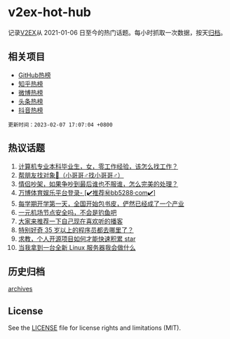# v2ex-hot-hub

 记录[V2EX](https://www.v2ex.com/)从 2021-01-06 日至今的热门话题。每小时抓取一次数据，按天[归档](archives)。
 
 ## 相关项目

- [GitHub热榜](https://github.com/snaildev/github-hot-hub)
- [知乎热榜](https://github.com/snaildev/zhihu-hot-hub)
- [微博热榜](https://github.com/snaildev/weibo-hot-hub)
- [头条热榜](https://github.com/snaildev/toutiao-hot-hub)
- [抖音热榜](https://github.com/snaildev/douyin-hot-hub)


 `更新时间：2023-02-07 17:07:04 +0800`

## 热议话题

1. [计算机专业本科毕业生，女，零工作经验，该怎么找工作？](https://www.v2ex.com/t/913835)
1. [帮朋友找对象👬（小哥哥♂找小哥哥♂）](https://www.v2ex.com/t/913849)
1. [情侣吵架，如果争吵到最后谁也不服谁，怎么完美的处理？](https://www.v2ex.com/t/913867)
1. [万博体育娱乐平台登录- [✔️推荐㊙️bb5288·com✔️]](https://www.v2ex.com/t/913938)
1. [每学期开学第一天，全国开始包书皮，俨然已经成了一个产业](https://www.v2ex.com/t/913810)
1. [一元机场节点安全吗，不会是钓鱼吧](https://www.v2ex.com/t/913781)
1. [大家来推荐一下自己现在喜欢听的播客](https://www.v2ex.com/t/913799)
1. [特别好奇 35 岁以上的程序员都去哪里了？](https://www.v2ex.com/t/913764)
1. [求教，个人开源项目如何才能快速积累 star](https://www.v2ex.com/t/913755)
1. [当我拿到一台全新 Linux 服务器我会做什么](https://www.v2ex.com/t/913860)

## 历史归档

[archives](archives)

## License

See the [LICENSE](LICENSE) file for license rights and limitations (MIT).
